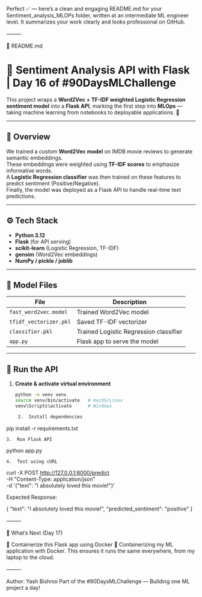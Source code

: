 Perfect ✅ — here’s a clean and engaging README.md for your
Sentiment_analysis_MLOPs folder, written at an intermediate ML engineer level.
It summarizes your work clearly and looks professional on GitHub.

⸻

📘 README.md

# 🎯 Sentiment Analysis API with Flask | Day 16 of #90DaysMLChallenge

This project wraps a **Word2Vec + TF-IDF weighted Logistic Regression sentiment model** into a **Flask API**, marking the first step into **MLOps** — taking machine learning from notebooks to deployable applications. 🚀

---

## 🧠 Overview
We trained a custom **Word2Vec model** on IMDB movie reviews to generate semantic embeddings.  
These embeddings were weighted using **TF-IDF scores** to emphasize informative words.  
A **Logistic Regression classifier** was then trained on these features to predict sentiment (Positive/Negative).  
Finally, the model was deployed as a Flask API to handle real-time text predictions.

---

## ⚙️ Tech Stack
- **Python 3.12**
- **Flask** (for API serving)
- **scikit-learn** (Logistic Regression, TF-IDF)
- **gensim** (Word2Vec embeddings)
- **NumPy / pickle / joblib**

---

## 🧩 Model Files
| File | Description |
|------|--------------|
| `fast_word2vec.model` | Trained Word2Vec model |
| `tfidf_vectorizer.pkl` | Saved TF-IDF vectorizer |
| `classifier.pkl` | Trained Logistic Regression classifier |
| `app.py` | Flask app to serve the model |

---

## 🚀 Run the API
1. **Create & activate virtual environment**
   ```bash
   python -m venv venv
   source venv/bin/activate   # macOS/Linux
   venv\Scripts\activate      # Windows

	2.	Install dependencies

pip install -r requirements.txt


	3.	Run Flask API

python app.py


	4.	Test using cURL

curl -X POST http://127.0.0.1:8000/predict \
-H "Content-Type: application/json" \
-d '{"text": "I absolutely loved this movie!"}'



Expected Response:

{
  "text": "I absolutely loved this movie!",
  "predicted_sentiment": "positive"
}


⸻

🧭 What’s Next (Day 17)

🔹 Containerize this Flask app using Docker
🔹 Containerizing my ML application with Docker. This ensures it runs the same everywhere, from my laptop to the cloud.

⸻

Author: Yash Bishnoi
 Part of the #90DaysMLChallenge — Building one ML project a day!
